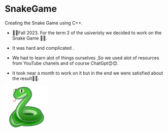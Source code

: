 # SnakeGame
Creating the Snake Game using C++.

- 🍂🍂Fall 2023. For the term 2 of the usiveristy we decided to work on the Snake Game 🐍🐍.

- It was hard and complicated .

- We had to learn alot of things ourselves ,So we used alot of resources from YouTube chanels and of course ChatGpt😊😊.

- It took near a month to work on it but in the end we were satisfied about the result💪💪.

<img src="/22285-snake-icon.png" position="right" width="27%" align="left" loading="eager"></img>
 
